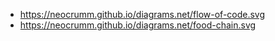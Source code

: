 
- https://neocrumm.github.io/diagrams.net/flow-of-code.svg
- https://neocrumm.github.io/diagrams.net/food-chain.svg
